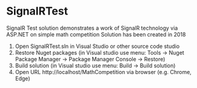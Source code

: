 # SignalRTest
SignalR Test solution demonstrates a work of SignalR technology via ASP.NET on simple math competition
Solution has been created in 2018
 
1. Open SignalRTest.sln in Visual Studio or other source code studio
2. Restore Nuget packages (in Visual studio use menu: Tools -> Nuget Package Manager -> Package Manager Console -> Restore)
2. Build solution (in Visual studio use menu: Build -> Build solution)
3. Open URL http://localhost/MathCompetition via browser (e.g. Chrome, Edge) 